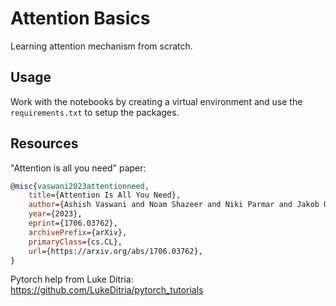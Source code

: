 # Attention Basics

Learning attention mechanism from scratch. 


## Usage

Work with the notebooks by creating a virtual environment and use the `requirements.txt` to setup the packages.

## Resources

"Attention is all you need" paper: <br>

```bibtex
@misc{vaswani2023attentionneed,
    title={Attention Is All You Need}, 
    author={Ashish Vaswani and Noam Shazeer and Niki Parmar and Jakob Uszkoreit and Llion Jones and Aidan N. Gomez and Lukasz Kaiser and Illia Polosukhin},
    year={2023},
    eprint={1706.03762},
    archivePrefix={arXiv},
    primaryClass={cs.CL},
    url={https://arxiv.org/abs/1706.03762}, 
}
```


Pytorch help from Luke Ditria: <br>
https://github.com/LukeDitria/pytorch_tutorials 